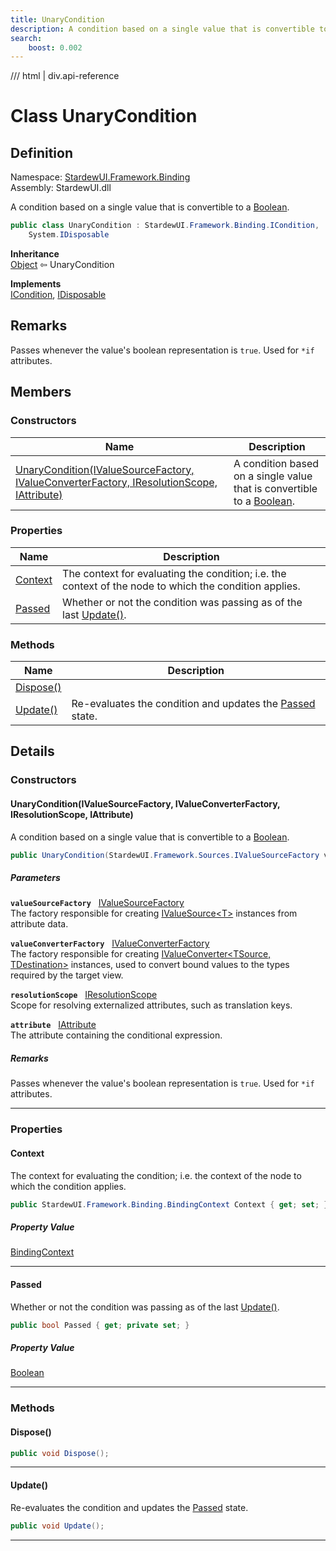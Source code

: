 ```yaml
---
title: UnaryCondition
description: A condition based on a single value that is convertible to a Boolean.
search:
    boost: 0.002
---
```


<link rel="stylesheet" href="/StardewUI/stylesheets/reference.css" />

/// html | div.api-reference

# Class UnaryCondition

## Definition

<div class="api-definition" markdown>

Namespace: [StardewUI.Framework.Binding](index.md)  
Assembly: StardewUI.dll  

</div>

A condition based on a single value that is convertible to a [Boolean](https://learn.microsoft.com/en-us/dotnet/api/system.boolean).

```cs
public class UnaryCondition : StardewUI.Framework.Binding.ICondition, 
    System.IDisposable
```

**Inheritance**  
[Object](https://learn.microsoft.com/en-us/dotnet/api/system.object) ⇦ UnaryCondition

**Implements**  
[ICondition](icondition.md), [IDisposable](https://learn.microsoft.com/en-us/dotnet/api/system.idisposable)

## Remarks

Passes whenever the value's boolean representation is `true`. Used for `*if` attributes.

## Members

### Constructors

 | Name | Description |
| --- | --- |
| [UnaryCondition(IValueSourceFactory, IValueConverterFactory, IResolutionScope, IAttribute)](#unaryconditionivaluesourcefactory-ivalueconverterfactory-iresolutionscope-iattribute) | A condition based on a single value that is convertible to a [Boolean](https://learn.microsoft.com/en-us/dotnet/api/system.boolean). | 

### Properties

 | Name | Description |
| --- | --- |
| [Context](#context) | The context for evaluating the condition; i.e. the context of the node to which the condition applies. | 
| [Passed](#passed) | Whether or not the condition was passing as of the last [Update()](icondition.md#update). | 

### Methods

 | Name | Description |
| --- | --- |
| [Dispose()](#dispose) |  | 
| [Update()](#update) | Re-evaluates the condition and updates the [Passed](icondition.md#passed) state. | 

## Details

### Constructors

#### UnaryCondition(IValueSourceFactory, IValueConverterFactory, IResolutionScope, IAttribute)

A condition based on a single value that is convertible to a [Boolean](https://learn.microsoft.com/en-us/dotnet/api/system.boolean).

```cs
public UnaryCondition(StardewUI.Framework.Sources.IValueSourceFactory valueSourceFactory, StardewUI.Framework.Converters.IValueConverterFactory valueConverterFactory, StardewUI.Framework.Content.IResolutionScope resolutionScope, StardewUI.Framework.Dom.IAttribute attribute);
```

##### Parameters

**`valueSourceFactory`** &nbsp; [IValueSourceFactory](../sources/ivaluesourcefactory.md)  
The factory responsible for creating [IValueSource&lt;T&gt;](../sources/ivaluesource-1.md) instances from attribute data.

**`valueConverterFactory`** &nbsp; [IValueConverterFactory](../converters/ivalueconverterfactory.md)  
The factory responsible for creating [IValueConverter&lt;TSource, TDestination&gt;](../converters/ivalueconverter-2.md) instances, used to convert bound values to the types required by the target view.

**`resolutionScope`** &nbsp; [IResolutionScope](../content/iresolutionscope.md)  
Scope for resolving externalized attributes, such as translation keys.

**`attribute`** &nbsp; [IAttribute](../dom/iattribute.md)  
The attribute containing the conditional expression.

##### Remarks

Passes whenever the value's boolean representation is `true`. Used for `*if` attributes.

-----

### Properties

#### Context

The context for evaluating the condition; i.e. the context of the node to which the condition applies.

```cs
public StardewUI.Framework.Binding.BindingContext Context { get; set; }
```

##### Property Value

[BindingContext](bindingcontext.md)

-----

#### Passed

Whether or not the condition was passing as of the last [Update()](icondition.md#update).

```cs
public bool Passed { get; private set; }
```

##### Property Value

[Boolean](https://learn.microsoft.com/en-us/dotnet/api/system.boolean)

-----

### Methods

#### Dispose()



```cs
public void Dispose();
```

-----

#### Update()

Re-evaluates the condition and updates the [Passed](icondition.md#passed) state.

```cs
public void Update();
```

-----

